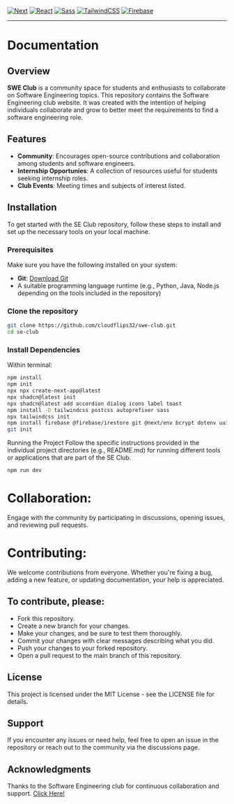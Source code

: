 [![Next](https://img.shields.io/badge/NextJS-v15.0.3-blue.svg?logo=next.js)](https://nextjs.org)
[![React](https://img.shields.io/badge/React-v18-teal.svg?logo=react)](https://react.dev)
[![Sass](https://img.shields.io/badge/Sass-v1.82.0-pink.svg?logo=sass)](https://sass-lang.com/)
[![TailwindCSS](https://img.shields.io/badge/Tailwind%20CSS-v3.4.1-lightblue.svg?logo=tailwindcss)](https://nextjs.org)
[![Firebase](https://img.shields.io/badge/Firebase-v11.0.2-orange.svg?logo=firebase&logoColor=orange)](https://firebase.google.com)

---

# Documentation

## Overview

**SWE Club** is a community space for students and enthusiasts to collaborate on Software Engineering topics. This repository contains the Software Engineering club website. It was created with the intention of helping individuals collaborate and grow to better meet the requirements to find a software engineering role.

## Features

- **Community**: Encourages open-source contributions and collaboration among students and software engineers.
- **Internship Opportunies**: A collection of resources useful for students seeking internship roles.
- **Club Events**: Meeting times and subjects of interest listed.

## Installation

To get started with the SE Club repository, follow these steps to install and set up the necessary tools on your local machine.

### Prerequisites

Make sure you have the following installed on your system:

- **Git**: [Download Git](https://git-scm.com/)
- A suitable programming language runtime (e.g., Python, Java, Node.js depending on the tools included in the repository)

### Clone the repository

```bash
git clone https://github.com/cloudflips32/swe-club.git
cd se-club
```

### Install Dependencies
Within terminal:

```bash
npm install
npm init
npx npx create-next-app@latest
npx shadcn@latest init
npx shadcn@latest add accordion dialog icons label toast
npm install -D tailwindcss postcss autoprefixer sass
npx tailwindcss init
npm install firebase @firebase/irestore git @next/env bcrypt dotenv uuid
git init
```

Running the Project
Follow the specific instructions provided in the individual project directories (e.g., README.md) for running different tools or applications that are part of the SE Club.

```bash
npm run dev
```

# Collaboration:

Engage with the community by participating in discussions, opening issues, and reviewing pull requests.

# Contributing:

We welcome contributions from everyone. Whether you're fixing a bug, adding a new feature, or updating documentation, your help is appreciated.

## To contribute, please:

  * Fork this repository.
  * Create a new branch for your changes.
  * Make your changes, and be sure to test them thoroughly.
  * Commit your changes with clear messages describing what you did.
  * Push your changes to your forked repository.
  * Open a pull request to the main branch of this repository.

## License

This project is licensed under the MIT License - see the LICENSE file for details.

## Support

If you encounter any issues or need help, feel free to open an issue in the repository or reach out to the community via the discussions page.

## Acknowledgments

Thanks to the Software Engineering club for continuous collaboration and support.
[Click Here!](https://swe-club.vercel.app)
